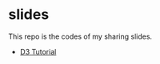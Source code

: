 # slides
This repo is the codes of my sharing slides.

- [D3 Tutorial](https://hijiangtao.github.io/slides/s-D3-Basic-Tutorial/)